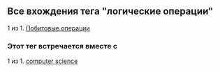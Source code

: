 ## Все вхождения тега "логические операции"


1 из 1. [Побитовые операции](./2021-01-09_computer_science_bitwise.md)



### Этот тег встречается вместе с


1 из 1. [computer science](./meta_computer_science.md)

